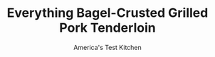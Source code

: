 ---
layout: ../../layouts/MarkdownPostLayout.astro
title: Everything Bagel-Crusted Grilled Pork Tenderloin
author: America's Test Kitchen
pubDate: 2023-03-15
description: "We sought to enliven this bland cut with a spice crust. Short of Krazy Glue, there had to be something we could we use to get it to stick."
image_url: https://res.cloudinary.com/hksqkdlah/image/upload/ar_1:1,c_fill,dpr_2.0,f_auto,fl_lossy.progressive.strip_profile,g_faces:auto,q_auto:low,w_344/24447_sfs-spicecrustedpork-13
tags: ["Main Courses","Pork","Grilling & Barbecue","Cook's Extras"]
calories: 
protein: 
carbohydrates: 
fats: 
fiber: 
ingredients: ["2 pounds, pork tenderloins (2 loins, 1 1/2 to 2 pounds total weight)","1 tablespoon, sesame seeds","1 tablespoon, minced garlic","1 teaspoon, black peppercorns, cracked","1 teaspoon, poppy seeds","1/2 teaspoon, caraway seeds","1 teaspoon, kosher salt","1 tablespoon, cornmeal","1/2 cup, cornstarch","2 large, egg whites"]
serves: 6
time: ""
instructions: ["PREPARE GRILL Heat all burners on high for 15 minutes. Leave primary burner on high and turn other burner(s) off. (For charcoal grill, open bottom vent on grill. Light about 100 coals; when they are covered with fine gray ash, spread over half of grill. Set cooking grate in place and heat covered, with lid vent open completely, for 5 minutes.) Scrape and oil cooking grate.","COAT PORK Meanwhile, pat pork dry with paper towels. Combine sesame seeds, garlic, peppercorns, poppy seeds, caraway seeds, salt, and cornmeal on rimmed baking sheet. Place cornstarch in large bowl. Beat egg whites in second large bowl until foamy. One at a time, coat tenderloins lightly with cornstarch, dip in egg whites, and transfer to rimmed baking sheet to coat with spice mixture.","GRILL PORK Spray tenderloins lightly with cooking spray and grill, covered, over hot side of grill, turning occasionally, until browned all over, 6 to 8 minutes. Slide pork to cooler side of grill and continue to cook, covered, until meat registers 145 degrees, 6 to 12 minutes longer. Transfer pork to carving board, tent with foil, and let rest 5 minutes. Slice and serve."]
nutrition: undefined
notes: "To crack the spices, place them in two zipper-lock bags, one inside the other, and press or gently pound with a skillet, rolling pin, or meat mallet. If you dont have kosher salt, use 1/2 teaspoon table salt."
---